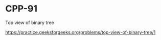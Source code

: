 # CPP-91
Top view of binary tree









https://practice.geeksforgeeks.org/problems/top-view-of-binary-tree/1
